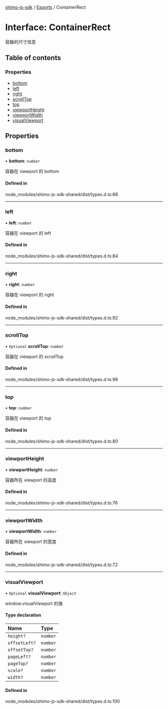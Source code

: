 [shimo-js-sdk](/README.md) / [Exports](/modules.md) / ContainerRect

# Interface: ContainerRect

容器的尺寸信息

## Table of contents

### Properties

- [bottom](/interfaces/ContainerRect.md#bottom)
- [left](/interfaces/ContainerRect.md#left)
- [right](/interfaces/ContainerRect.md#right)
- [scrollTop](/interfaces/ContainerRect.md#scrolltop)
- [top](/interfaces/ContainerRect.md#top)
- [viewportHeight](/interfaces/ContainerRect.md#viewportheight)
- [viewportWidth](/interfaces/ContainerRect.md#viewportwidth)
- [visualViewport](/interfaces/ContainerRect.md#visualviewport)

## Properties

### bottom

• **bottom**: `number`

容器在 viewport 的 bottom

#### Defined in

node_modules/shimo-js-sdk-shared/dist/types.d.ts:88

___

### left

• **left**: `number`

容器在 viewport 的 left

#### Defined in

node_modules/shimo-js-sdk-shared/dist/types.d.ts:84

___

### right

• **right**: `number`

容器在 viewport 的 right

#### Defined in

node_modules/shimo-js-sdk-shared/dist/types.d.ts:92

___

### scrollTop

• `Optional` **scrollTop**: `number`

容器在 viewport 的 scrollTop

#### Defined in

node_modules/shimo-js-sdk-shared/dist/types.d.ts:96

___

### top

• **top**: `number`

容器在 viewport 的 top

#### Defined in

node_modules/shimo-js-sdk-shared/dist/types.d.ts:80

___

### viewportHeight

• **viewportHeight**: `number`

容器所在 viewport 的高度

#### Defined in

node_modules/shimo-js-sdk-shared/dist/types.d.ts:76

___

### viewportWidth

• **viewportWidth**: `number`

容器所在 viewport 的宽度

#### Defined in

node_modules/shimo-js-sdk-shared/dist/types.d.ts:72

___

### visualViewport

• `Optional` **visualViewport**: `Object`

window.visualViewport 的值

#### Type declaration

| Name | Type |
| :------ | :------ |
| `height?` | `number` |
| `offsetLeft?` | `number` |
| `offsetTop?` | `number` |
| `pageLeft?` | `number` |
| `pageTop?` | `number` |
| `scale?` | `number` |
| `width?` | `number` |

#### Defined in

node_modules/shimo-js-sdk-shared/dist/types.d.ts:100

